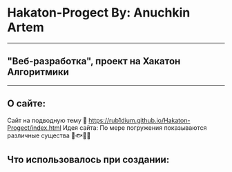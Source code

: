 # Hakaton-Progect By: Anuchkin Artem

---

## "Веб-разработка", проект на Хакатон Алгоритмики

---

## О сайте:

Сайт на подводную тему 🌊 https://rub1dium.github.io/Hakaton-Progect/index.html
Идея сайта: По мере погружения показываются различные существа 🐬🐟🐠🐙

## Что использовалось при создании:

<div>
  <img src="" alt="" title="">
  <img src="" alt="" title="">
  <img src="" alt="" title="">
  <img src="" alt="" title="">
</div>
